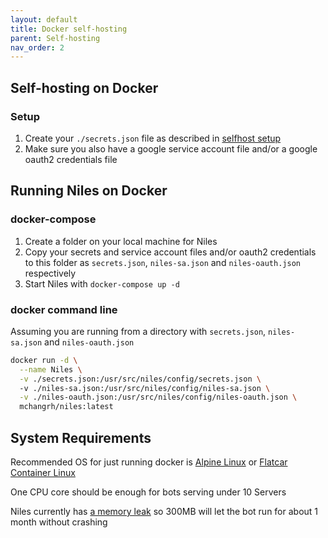 ```yaml
---
layout: default
title: Docker self-hosting
parent: Self-hosting
nav_order: 2
---
```


## Self-hosting on Docker
### Setup
1. Create your `./secrets.json` file as described in [selfhost setup](/self-hosting/selfhost#secrets.json)
2. Make sure you also have a google service account file and/or a google oauth2 credentials file

## Running Niles on Docker

### docker-compose
1. Create a folder on your local machine for Niles
2. Copy your secrets and service account files and/or oauth2 credentials to this folder as `secrets.json`, `niles-sa.json` and `niles-oauth.json` respectively 
3. Start Niles with `docker-compose up -d`

### docker command line
Assuming you are running from a directory with `secrets.json`, `niles-sa.json` and `niles-oauth.json`

```sh
docker run -d \
  --name Niles \
  -v ./secrets.json:/usr/src/niles/config/secrets.json \ 
  -v ./niles-sa.json:/usr/src/niles/config/niles-sa.json \
  -v ./niles-oauth.json:/usr/src/niles/config/niles-oauth.json \
  mchangrh/niles:latest
```

## System Requirements
Recommended OS for just running docker is [Alpine Linux](https://www.alpinelinux.org/) or [Flatcar Container Linux](https://www.flatcar-linux.org/)

One CPU core should be enough for bots serving under 10 Servers

Niles currently has [a memory leak](https://github.com/niles-bot/Niles/issues/78) so 300MB will let the bot run for about 1 month without crashing